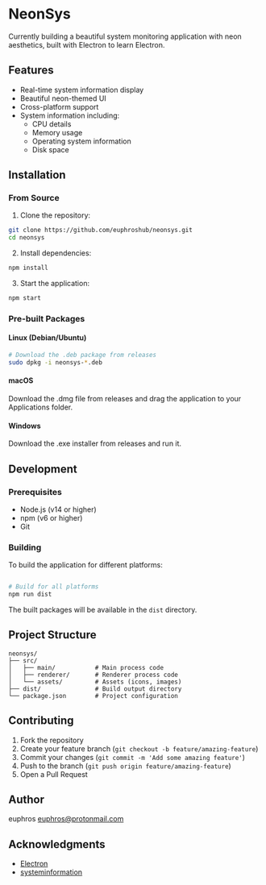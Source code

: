 # NeonSys

Currently building a beautiful system monitoring application with neon aesthetics, built with Electron to learn Electron.

## Features

- Real-time system information display
- Beautiful neon-themed UI
- Cross-platform support
- System information including:
  - CPU details
  - Memory usage
  - Operating system information
  - Disk space

## Installation

### From Source

1. Clone the repository:
```bash
git clone https://github.com/euphroshub/neonsys.git
cd neonsys
```

2. Install dependencies:
```bash
npm install
```

3. Start the application:
```bash
npm start
```

### Pre-built Packages

#### Linux (Debian/Ubuntu)
```bash
# Download the .deb package from releases
sudo dpkg -i neonsys-*.deb
```

#### macOS
Download the .dmg file from releases and drag the application to your Applications folder.

#### Windows
Download the .exe installer from releases and run it.

## Development

### Prerequisites

- Node.js (v14 or higher)
- npm (v6 or higher)
- Git

### Building

To build the application for different platforms:

```bash

# Build for all platforms
npm run dist
```

The built packages will be available in the `dist` directory.

## Project Structure

```
neonsys/
├── src/
│   ├── main/           # Main process code
│   ├── renderer/       # Renderer process code
│   └── assets/         # Assets (icons, images)
├── dist/               # Build output directory
└── package.json        # Project configuration
```

## Contributing

1. Fork the repository
2. Create your feature branch (`git checkout -b feature/amazing-feature`)
3. Commit your changes (`git commit -m 'Add some amazing feature'`)
4. Push to the branch (`git push origin feature/amazing-feature`)
5. Open a Pull Request

## Author

euphros <euphros@protonmail.com>

## Acknowledgments

- [Electron](https://www.electronjs.org/)
- [systeminformation](https://github.com/sebhildebrandt/systeminformation)
